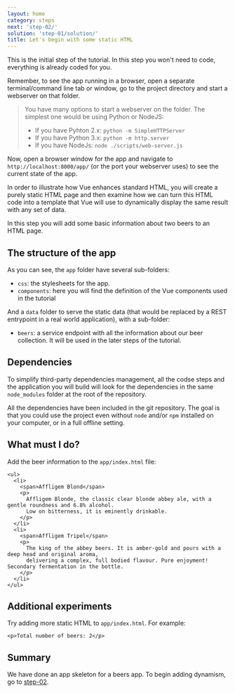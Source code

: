 ```yaml
---
layout: home
category: steps
next: 'step-02/'
solution: 'step-01/solution/'
title: Let's begin with some static HTML
---
```


This is the initial step of the tutorial. In this step you won't need to code, everything is already coded for you.

Remember, to see the app running in a browser, open a separate terminal/command line tab or window, go to the project directory and start a webserver on that folder.

> You have many options to start a webserver on the folder. The simplest one would be using Python or NodeJS:
> - If you have Pyhton 2.x: `python -m SimpleHTTPServer`
> - If you have Python 3.x: `python -m http.server`
> - If you have NodeJs: `node ./scripts/web-server.js`

Now, open a browser window for the app and navigate to `http://localhost:8000/app/` (or the port your webserver uses) to see the current state of the app.

In order to illustrate how Vue enhances standard HTML, you will create a purely static HTML page and then examine how we can turn this HTML code into a template that Vue will use to dynamically display the same result with any set of data.

In this step you will add some basic information about two beers to an HTML page.

## The structure of the app ##

As you can see, the `app` folder have several sub-folders:

* `css`: the stylesheets for the app.
* `components`: here you will find the definition of the Vue components used in the tutorial

And a `data` folder to serve the static data (that would be replaced by a REST entrypoint in a real world application), with a sub-folder:

* `beers`: a service endpoint with all the information about our beer collection. It will be used in the later steps of the tutorial.


## Dependencies

To simplify third-party dependencies management, all the codse steps and the application you will build will look for the dependencies in the same `node_modules` folder at the root of the repository. 

All the dependencies have been included in the git repository. The goal is that you could use the project even without `node` and/or `npm` installed on your computer, or in a full offline setting.

## What must I do? ##

Add the beer information to the `app/index.html` file:


    <ul>
      <li>
        <span>Affligem Blond</span>
        <p>
          Affligem Blonde, the classic clear blonde abbey ale, with a gentle roundness and 6.8% alcohol.
          Low on bitterness, it is eminently drinkable.
        </p>
      </li>
      <li>
        <span>Affligem Tripel</span>
        <p>
          The king of the abbey beers. It is amber-gold and pours with a deep head and original aroma,
          delivering a complex, full bodied flavour. Pure enjoyment! Secondary fermentation in the bottle.
        </p>
      </li>
    </ul>

## Additional experiments ##

Try adding more static HTML to `app/index.html`. For example:


    <p>Total number of beers: 2</p>

## Summary

We have done an app skeleton for a beers app. To begin adding dynamism, go to [step-02](../step-02).    
